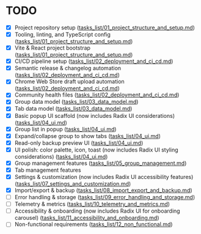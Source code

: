 # TODO

- [x] Project repository setup ([tasks_list/01_project_structure_and_setup.md](tasks_list/01_project_structure_and_setup.md))
- [x] Tooling, linting, and TypeScript config ([tasks_list/01_project_structure_and_setup.md](tasks_list/01_project_structure_and_setup.md))
- [x] Vite & React project bootstrap ([tasks_list/01_project_structure_and_setup.md](tasks_list/01_project_structure_and_setup.md))
- [x] CI/CD pipeline setup ([tasks_list/02_deployment_and_ci_cd.md](tasks_list/02_deployment_and_ci_cd.md))
- [x] Semantic release & changelog automation ([tasks_list/02_deployment_and_ci_cd.md](tasks_list/02_deployment_and_ci_cd.md))
- [x] Chrome Web Store draft upload automation ([tasks_list/02_deployment_and_ci_cd.md](tasks_list/02_deployment_and_ci_cd.md))
- [x] Community health files ([tasks_list/02_deployment_and_ci_cd.md](tasks_list/02_deployment_and_ci_cd.md))
- [x] Group data model ([tasks_list/03_data_model.md](tasks_list/03_data_model.md))
- [x] Tab data model ([tasks_list/03_data_model.md](tasks_list/03_data_model.md))
- [x] Basic popup UI scaffold (now includes Radix UI considerations) ([tasks_list/04_ui.md](tasks_list/04_ui.md))
- [x] Group list in popup ([tasks_list/04_ui.md](tasks_list/04_ui.md))
- [x] Expand/collapse group to show tabs ([tasks_list/04_ui.md](tasks_list/04_ui.md))
- [x] Read-only backup preview UI ([tasks_list/04_ui.md](tasks_list/04_ui.md))
- [x] UI polish: color palette, icon, toast (now includes Radix UI styling considerations) ([tasks_list/04_ui.md](tasks_list/04_ui.md))
- [x] Group management features ([tasks_list/05_group_management.md](tasks_list/05_group_management.md))
- [x] Tab management features  <!-- Marked as done: all subfeatures implemented, tested, or skipped due to platform limitations -->
- [x] Settings & customization (now includes Radix UI accessibility features) ([tasks_list/07_settings_and_customization.md](tasks_list/07_settings_and_customization.md))
- [x] Import/export & backup ([tasks_list/08_import_export_and_backup.md](tasks_list/08_import_export_and_backup.md))
- [ ] Error handling & storage ([tasks_list/09_error_handling_and_storage.md](tasks_list/09_error_handling_and_storage.md))
- [ ] Telemetry & metrics ([tasks_list/10_telemetry_and_metrics.md](tasks_list/10_telemetry_and_metrics.md))
- [ ] Accessibility & onboarding (now includes Radix UI for onboarding carousel) ([tasks_list/11_accessibility_and_onboarding.md](tasks_list/11_accessibility_and_onboarding.md))
- [ ] Non-functional requirements ([tasks_list/12_non_functional.md](tasks_list/12_non_functional.md))